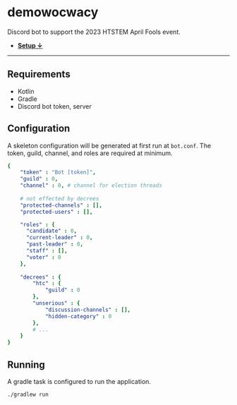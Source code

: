 # demowocwacy

Discord bot to support the 2023 HTSTEM April Fools event.

- **[Setup ↓](#Setup)**

[//]: # ( TODO: paste backstory from notion)

---

## Requirements
- Kotlin
- Gradle
- Discord bot token, server

## Configuration

A skeleton configuration will be generated at first run at `bot.conf`. The token, guild, channel, and roles are required at minimum.

```yaml
{
    "token" : "Bot [token]",
    "guild" : 0,
    "channel" : 0, # channel for election threads
  
    # not effected by decrees
    "protected-channels" : [],
    "protected-users" : [],

    "roles" : {
      "candidate" : 0,
      "current-leader" : 0,
      "past-leader" : 0,
      "staff" : [],
      "voter" : 0
    },
    
    "decrees" : {
        "htc" : {
            "guild" : 0
        },
        "unserious" : {
            "discussion-channels" : [],
            "hidden-category" : 0
        },
        # ...
    }
}
```

## Running

A gradle task is configured to run the application.

```shell
./gradlew run
```